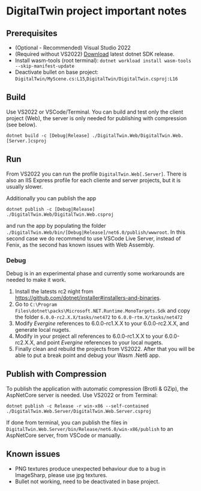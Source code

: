 # DigitalTwin project important notes

## Prerequisites

- (Optional - Recommended) Visual Studio 2022
- (Required without VS2022) [Download](https://dotnet.microsoft.com/download/dotnet/6.0) latest dotnet SDK release.
- Install wasm-tools (root terminal): `dotnet workload install wasm-tools --skip-manifest-update`
- Deactivate bullet on base project: `DigitalTwin/MyScene.cs:L15`,`DigitalTwin/DigitalTwin.csproj:L16`

## Build

Use VS2022 or VSCode/Terminal. You can build and test only the client project (Web), the server is only needed for publishing with compression (see below).

`dotnet build -c [Debug|Release] ./DigitalTwin.Web/DigitalTwin.Web.[Server.]csproj`

## Run

From VS2022 you can run the profile `DigitalTwin.Web[.Server]`. There is also an IIS Express profile for each cliente and server projects, but it is usually slower.

Additionally you can publish the app

`dotnet publish -c [Debug|Release] ./DigitalTwin.Web/DigitalTwin.Web.csproj`

and run the app by populating the folder `./DigitalTwin.Web/bin/[Debug|Release]/net6.0/publish/wwwroot`. In this second case we do recommend to use VSCode Live Server, instead of Fenix, as the second has known issues with Web Assembly.

### Debug

Debug is in an experimental phase and currently some workarounds are needed to make it work.

1. Install the latests rc2 night from <https://github.com/dotnet/installer#installers-and-binaries>.
1. Go to `C:\Program Files\dotnet\packs\Microsoft.NET.Runtime.MonoTargets.Sdk` and copy the folder `6.0.0-rc2.X.X/tasks/net472` to `6.0.0-rtm.X/tasks/net472`
1. Modify _Evergine_ references to 6.0.0-rc1.X.X to your 6.0.0-rc2.X.X, and generate local nugets.
1. Modify in your project all references to 6.0.0-rc1.X.X to your 6.0.0-rc2.X.X, and point _Evergine_ references to your local nugets.
1. Finally clean and rebuild the projects from VS2022. After that you will be able to put a break point and debug your Wasm .Net6 app.

## Publish with Compression

To publish the application with automatic compression (Brotli & GZip), the AspNetCore server is needed. Use VS2022 or from Terminal:

`dotnet publish -c Release -r win-x86 --self-contained ./DigitalTwin.Web.Server/DigitalTwin.Web.Server.csproj`

If done from terminal, you can publish the files in `DigitalTwin.Web.Server/bin/Release/net6.0/win-x86/publish` to an AspNetCore server, from VSCode or manually.

## Known issues

- PNG textures produce unexpected behaviour due to a bug in ImageSharp, please use jpg textures.
- Bullet not working, need to be deactivated in base project.
